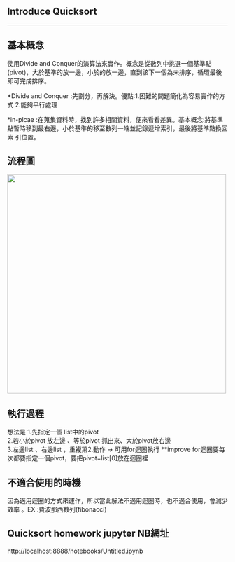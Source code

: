 ## Introduce Quicksort
-------------------------
## 基本概念
使用Divide and Conquer的演算法來實作。概念是從數列中挑選一個基準點(pivot)，大於基準的放一邊，小於的放一邊，直到該下一個為未排序，循環最後即可完成排序。

*Divide and Conquer :先劃分，再解決。優點:1.困難的問題簡化為容易實作的方式
                                         2.能夠平行處理
        
*in-plcae :在蒐集資料時，找到許多相關資料，便來看看差異。基本概念:將基準點暫時移到最右邊，小於基準的移至數列一端並記錄遞增索引，最後將基準點換回索 
                                                              引位置。
                                                        
## 流程圖
<img src="https://github.com/weberliao/Data-structure-and-Algorithm/blob/README.md/asd.jpg" height='500' weight='350'>

## 執行過程
想法是
1.先指定一個 list中的pivot                                                                            
2.若小於pivot 放左邊 、等於pivot 抓出來、大於pivot放右邊                                            
3.左邊list 、右邊list ，重複第2.動作 → 可用for迴圈執行
**improve
for迴圈要每次都要指定一個pivot，要把pivot=list[0]放在迴圈裡




## 不適合使用的時機
因為適用迴圈的方式來運作，所以當此解法不適用迴圈時，也不適合使用，會減少效率 。EX :費波那西數列(fibonacci)

## Quicksort homework jupyter NB網址
 http://localhost:8888/notebooks/Untitled.ipynb
